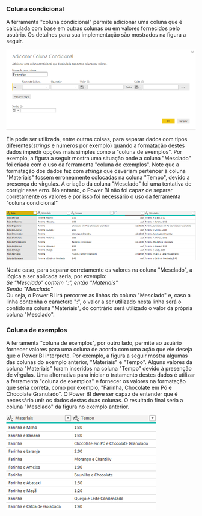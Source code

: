 ### Coluna condicional
A ferramenta "coluna condicional" permite adicionar uma coluna que é calculada com base em outras colunas ou em valores fornecidos pelo usuário. Os detalhes para
sua implementação são mostrados na figura a seguir.

![](https://github.com/Monge88/curso_powerBI/blob/main/figure/coluna_condicional.png)

Ela pode ser utilizada, entre outras coisas, para separar dados com tipos diferentes(*strings* e números por exemplo) quando a formatação destes dados impedir opções
mais simples como a "coluna de exemplos". Por exemplo, a figura a seguir mostra uma situação onde a coluna "Mesclado" foi criada com o uso da ferramenta "coluna de 
exemplos". Note que a formatação dos dados fez com *strings* que deveriam pertencer à coluna "Materiais" fossem erroneamente colocadas na coluna "Tempo", devido a
presença de vírgulas. A criação da coluna "Mesclado" foi uma tentativa de corrigir esse erro. No entanto, o Power BI não foi capaz de separar corretamente os valores
e por isso foi necessário o uso da ferramenta "coluna condicional"

![](https://github.com/Monge88/curso_powerBI/blob/main/figure/ex1.png)

Neste caso, para separar corretamente os valores na coluna "Mesclado", a lógica a ser aplicada seria, por exemplo: <br>
*Se "Mesclado" contém ":", então "Materiais"* <br>
*Senão "Mesclado"* <br>
Ou seja, o Power BI irá percorrer as linhas da coluna "Mesclado" e, caso a linha contenha o caractere ":", o valor a ser utilizado nesta linha será o contido na 
coluna "Materiais", do contrário será utilizado o valor da própria coluna "Mesclado". <br>

### Coluna de exemplos
A ferramenta "coluna de exemplos", por outro lado, permite ao usuário fornecer valores para uma coluna de acordo com uma ação que ele deseja que o Power BI 
interprete. Por exemplo, a figura a seguir mostra algumas das colunas do exemplo anterior, "Materiais" e "Tempo". Alguns valores da coluna "Materiais" foram 
inseridos na coluna "Tempo" devido à presenção de vírgulas. Uma alternativa para iniciar o tratamento destes dados é utilizar a ferramenta "coluna de exemplos" e
fornecer os valores na formatação que seria correta, como por exemplo, "Farinha, Chocolate em Pó e Chocolate Granulado". O Power BI deve ser capaz de entender que 
é necessário unir os dados destas duas colunas. O resultado final seria a coluna "Mesclado" da figura no exemplo anterior.

![](https://github.com/Monge88/curso_powerBI/blob/main/figure/ex2.png)

